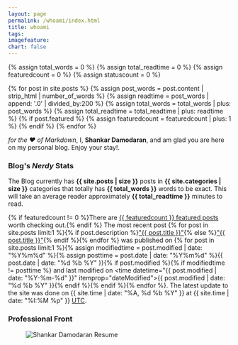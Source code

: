 ```yaml
---
layout: page
permalink: /whoami/index.html
title: whoami
tags: 
imagefeature:
chart: false
---
```



{% assign total_words = 0 %}
{% assign total_readtime = 0 %}
{% assign featuredcount = 0 %}
{% assign statuscount = 0 %}

{% for post in site.posts %}
    {% assign post_words = post.content | strip_html | number_of_words %}
    {% assign readtime = post_words | append: '.0' | divided_by:200 %}
    {% assign total_words = total_words | plus: post_words %}
    {% assign total_readtime = total_readtime | plus: readtime %}
    {% if post.featured %}
    {% assign featuredcount = featuredcount | plus: 1 %}
    {% endif %}
{% endfor %}

_for the :heart: of Markdown_, I, **Shankar Damodaran**, and am glad you are here on my personal blog. Enjoy your stay!.

### Blog's _Nerdy_ Stats

 The Blog currently has <b>{{ site.posts | size }}</b> posts in <b>{{ site.categories | size }}</b> categories that totally has <b>{{ total_words }}</b> words to be exact. This will take an average reader approximately <span class="time"><b>{{ total_readtime }}</b></span> minutes to read.

  {% if featuredcount != 0 %}There are <a href="{{ site.url }}/featured">{{ featuredcount }} featured posts</a> worth checking out.{% endif %} The most recent post {% for post in site.posts limit:1 %}{% if post.description %}<a href="{{ site.url }}{{ post.url }}" title="{{ post.description }}">"{{ post.title }}"</a>{% else %}<a href="{{ site.url }}{{ post.url }}" title="{{ post.description }}" title="Read more about {{ post.title }}">"{{ post.title }}"</a>{% endif %}{% endfor %} was published on {% for post in site.posts limit:1 %}{% assign modifiedtime = post.modified | date: "%Y%m%d" %}{% assign posttime = post.date | date: "%Y%m%d" %}<time datetime="{{ post.date | date_to_xmlschema }}" class="post-time">{{ post.date | date: "%d %b %Y" }}</time>{% if post.modified %}{% if modifiedtime != posttime %} and last modified on <time datetime="{{ post.modified | date: "%Y-%m-%d" }}" itemprop="dateModified">{{ post.modified | date: "%d %b %Y" }}</time>{% endif %}{% endif %}{% endfor %}. The latest update to the site was done on {{ site.time | date: "%A, %d %b %Y" }} at {{ site.time | date: "%I:%M %p" }} [UTC](http://en.wikipedia.org/wiki/Coordinated_Universal_Time "Temps Universel Coordonné").

### Professional Front

<figure>
	<img src="{{ site.url }}/images/cvx.jpg" alt="Shankar Damodaran Resume">
</figure>
